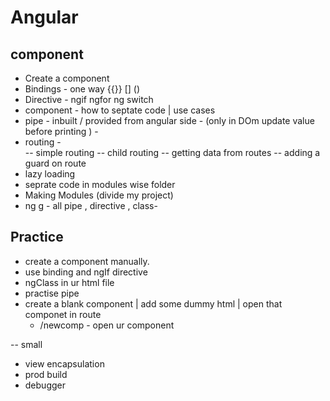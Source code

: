 # Angular

## component

- Create a component
- Bindings - one way {{}} [] ()
- Directive -  ngif ngfor ng switch
- component - how to septate code | use cases
- pipe - inbuilt / provided from angular side  - (only in DOm update value before printing ) -
- routing -  
 -- simple routing 
  -- child routing
 -- getting data from routes
 -- adding a guard on route
- lazy loading 
- seprate code in modules wise folder
- Making Modules (divide my project)
- ng g - all pipe , directive , class-

## Practice 

- create a component manually.
- use binding and ngIf directive
- ngClass in ur html file
- practise pipe
- create a blank component | add some dummy html | open that componet in route
  - /newcomp - open ur component




-- small
 - view encapsulation
 - prod build
 - debugger
 